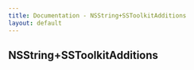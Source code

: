 ```yaml
---
title: Documentation - NSString+SSToolkitAdditions
layout: default
---
```


## NSString+SSToolkitAdditions
